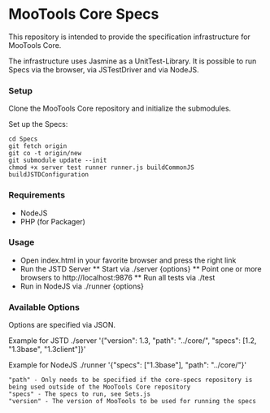 MooTools Core Specs
===================

This repository is intended to provide the specification infrastructure for MooTools Core.

The infrastructure uses Jasmine as a UnitTest-Library. It is possible to run Specs via
the browser, via JSTestDriver and via NodeJS.

### Setup

Clone the MooTools Core repository and initialize the submodules.

Set up the Specs:

	cd Specs
	git fetch origin
	git co -t origin/new
	git submodule update --init
	chmod +x server test runner runner.js buildCommonJS buildJSTDConfiguration

### Requirements

* NodeJS
* PHP (for Packager)

### Usage

* Open index.html in your favorite browser and press the right link
* Run the JSTD Server
** Start via ./server {options}
** Point one or more browsers to http://localhost:9876
** Run all tests via ./test
* Run in NodeJS via ./runner {options}

### Available Options

Options are specified via JSON.

Example for JSTD
	./server '{"version": 1.3, "path": "../core/", "specs": [1.2, "1.3base", "1.3client"]}'

Example for NodeJS
	./runner '{"specs": ["1.3base"], "path": "../core/"}'

	"path" - Only needs to be specified if the core-specs repository is being used outside of the MooTools Core repository
	"specs" - The specs to run, see Sets.js
	"version" - The version of MooTools to be used for running the specs